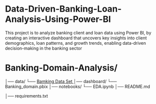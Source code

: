 # Data-Driven-Banking-Loan-Analysis-Using-Power-BI
This project is to analyze banking client and loan data using Power BI, by creating an  interactive dashboard that uncovers key insights into client demographics, loan patterns, and  growth trends, enabling data-driven decision-making in the banking sector
# Banking-Domain-Analysis/
│── data/
     └── <a href="https://github.com/dilliprasathB/Data-Driven-Banking-Loan-Analysis-Using-Power-BI/blob/main/Banking_domain.pbix">Bamking Data Set </a>
│── dashboard/
    └── Banking_domain.pbix
│── notebooks/
    └── EDA.ipynb
│── README.md

│── requirements.txt
